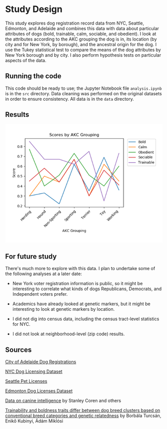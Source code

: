 # Study Design

This study explores dog registration record data from NYC, Seattle, Edmonton, and Adelaide and combines this data with data about particular attributes of dogs (bold, trainable, calm, sociable, and obedient). I look at the attributes according to the AKC grouping the dog is in, its location (by city and for New York, by borough), and the ancestral origin for the dog. I use the Tukey statistical test to compare the means of the dog attributes by New York borough and by city. I also perform hypothesis tests on particular aspects of the data.

## Running the code

This code should be ready to use; the Jupyter Notebook file `analysis.ipynb` is in the `src` directory. Data cleaning was performed on the original datasets in order to ensure consistency. All data is in the `data` directory.
<!-- In another file, I used the  fuzzing add-on `fuzzywuzzy`. You can run the `src/analysis-fuzzy.py` file, but you may need to install fuzzywuzzy by typing `pip install fuzzywuzzy[speedup]`. -->

## Results

<!-- For much more on this, please visit [Doggydatazone.com](https://www.doggydatazone.com). -->
![AKC Data](plots/akc.png)

## For future study

There's much more to explore with this data. I plan to undertake some of the following analyses at a later date:

* New York voter registration information is public, so it might be interesting to correlate what kinds of dogs Republicans, Democrats, and Independent voters prefer.

* Academics have already looked at genetic markers, but it might be interesting to look at genetic markers by location.

* I did not dig into census data, including the census tract-level statistics for NYC.

* I did not look at neighborhood-level (zip code) results.

## Sources

[City of Adelaide Dog Registrations](https://data.gov.au/dataset/ds-sa-8aa33af5-4146-447e-b9e9-0c00b616cd38/details)

[NYC Dog Licensing Dataset](https://data.cityofnewyork.us/Health/NYC-Dog-Licensing-Dataset/nu7n-tubp)

[Seattle Pet Licenses](https://data.seattle.gov/Community/Seattle-Pet-Licenses/jguv-t9rb)

[Edmonton Dog Licenses Dataset](https://data.edmonton.ca/Community-Services/Pet-Licenses-by-Neighbourhood/5squ-mg4w)

[Data on canine intelligence](https://data.world/len/intelligence-of-dogs) by Stanley Coren and others

[Trainability and boldness traits differ between dog breed clusters based on conventional breed categories and genetic relatedness](https://www.researchgate.net/publication/228485434_Trainability_and_boldness_traits_differ_between_dog_breed_clusters_based_on_conventional_breed_categories_and_genetic_relatedness) by Borbála Turcsán, Enikő Kubinyi, Ádám Miklósi

<!-- Further research on dogs in the UK: [Estimation of the number and demographics of companion dogs in the UK](https://bmcvetres.biomedcentral.com/articles/10.1186/1746-6148-7-74) by Lucy Asher, Emma L Buckland, C Ianthi Phylactopoulos, Martin C Whiting, Siobhan M Abeyesinghe and Christopher M Wathes -->